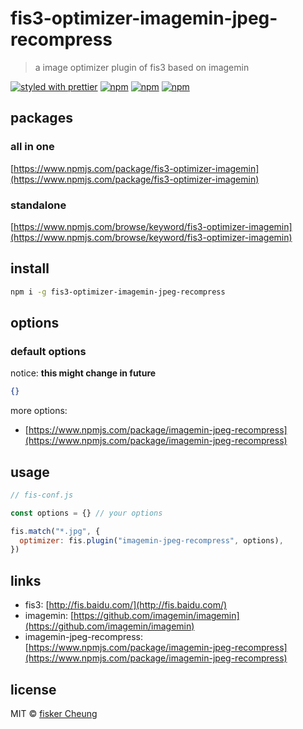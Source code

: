 # fis3-optimizer-imagemin-jpeg-recompress

> a image optimizer plugin of fis3 based on imagemin

[![styled with prettier](https://img.shields.io/badge/styled_with-prettier-ff69b4.svg?style=flat-square)](https://github.com/prettier/prettier)
[![npm](https://img.shields.io/npm/v/fis3-optimizer-imagemin-jpeg-recompress.svg?style=flat-square)](https://www.npmjs.com/package/fis3-optimizer-imagemin-jpeg-recompress)
[![npm](https://img.shields.io/npm/dt/fis3-optimizer-imagemin-jpeg-recompress.svg?style=flat-square)](https://www.npmjs.com/package/fis3-optimizer-imagemin-jpeg-recompress)
[![npm](https://img.shields.io/npm/dm/fis3-optimizer-imagemin-jpeg-recompress.svg?style=flat-square)](https://www.npmjs.com/package/fis3-optimizer-imagemin-jpeg-recompress)

## packages

### all in one

[https://www.npmjs.com/package/fis3-optimizer-imagemin](https://www.npmjs.com/package/fis3-optimizer-imagemin)

### standalone

[https://www.npmjs.com/browse/keyword/fis3-optimizer-imagemin](https://www.npmjs.com/browse/keyword/fis3-optimizer-imagemin)

## install

```sh
npm i -g fis3-optimizer-imagemin-jpeg-recompress
```

## options

### default options

notice: **this might change in future**

```json
{}
```

more options:

- [https://www.npmjs.com/package/imagemin-jpeg-recompress](https://www.npmjs.com/package/imagemin-jpeg-recompress)

## usage

```js
// fis-conf.js

const options = {} // your options

fis.match("*.jpg", {
  optimizer: fis.plugin("imagemin-jpeg-recompress", options),
})
```

## links

- fis3: [http://fis.baidu.com/](http://fis.baidu.com/)
- imagemin: [https://github.com/imagemin/imagemin](https://github.com/imagemin/imagemin)
- imagemin-jpeg-recompress: [https://www.npmjs.com/package/imagemin-jpeg-recompress](https://www.npmjs.com/package/imagemin-jpeg-recompress)

## license

MIT © [fisker Cheung](https://github.com/fisker)
